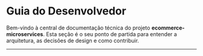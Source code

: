 # Guia do Desenvolvedor

Bem-vindo à central de documentação técnica do projeto **ecommerce-microservices**. Esta seção é o seu ponto de partida para entender a arquitetura, as decisões de design e como contribuir.

---
